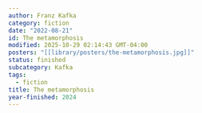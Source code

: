 ```yaml
---
author: Franz Kafka
category: fiction
date: "2022-08-21"
id: The metamorphosis
modified: 2025-10-29 02:14:43 GMT-04:00
posters: "[[library/posters/the-metamorphosis.jpg]]"
status: finished
subcategory: Kafka
tags:
  - fiction
title: The metamorphosis
year-finished: 2024
---
```

